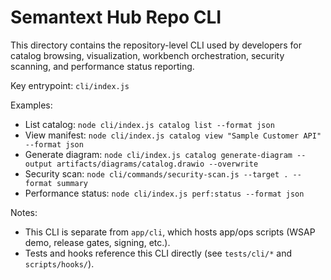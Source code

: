 # Semantext Hub Repo CLI

This directory contains the repository-level CLI used by developers for catalog browsing, visualization, workbench orchestration, security scanning, and performance status reporting.

Key entrypoint: `cli/index.js`

Examples:
- List catalog: `node cli/index.js catalog list --format json`
- View manifest: `node cli/index.js catalog view "Sample Customer API" --format json`
- Generate diagram: `node cli/index.js catalog generate-diagram --output artifacts/diagrams/catalog.drawio --overwrite`
- Security scan: `node cli/commands/security-scan.js --target . --format summary`
- Performance status: `node cli/index.js perf:status --format json`

Notes:
- This CLI is separate from `app/cli`, which hosts app/ops scripts (WSAP demo, release gates, signing, etc.).
- Tests and hooks reference this CLI directly (see `tests/cli/*` and `scripts/hooks/`).
